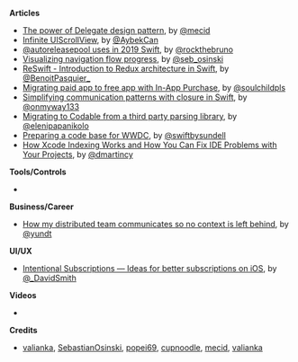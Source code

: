 
**Articles**

* [The power of Delegate design pattern](https://mecid.github.io/2019/05/29/the-power-of-delegate-design-pattern/), by [@mecid](https://twitter.com/mecid)
* [Infinite UIScrollView](https://medium.com/flawless-app-stories/infinite-uiscrollview-b516a5d14caf), by [@AybekCan](https://twitter.com/AybekCan)
* [@autoreleasepool uses in 2019 Swift](https://swiftrocks.com/autoreleasepool-in-2019-swift.html), by [@rockthebruno](https://twitter.com/rockthebruno)
* [Visualizing navigation flow progress](https://osinski.dev/posts/visualizing-navigation-flow-progress/), by [@seb_osinski](https://twitter.com/seb_osinski)
* [ReSwift - Introduction to Redux architecture in Swift](https://benoitpasquier.com/intro-redux-in-swift-with-reswift/), by [@BenoitPasquier_](https://twitter.com/benoitpasquier_)
* [Migrating paid app to free app with In-App Purchase](https://fluffy.es/migrate-paid-app-to-iap/), by [@soulchildpls](https://twitter.com/soulchildpls)
* [Simplifying communication patterns with closure in Swift](https://medium.com/flawless-app-stories/simplifying-communication-patterns-with-closure-in-swift-1938414468b3), by [@onmyway133](https://twitter.com/onmyway133)
* [Migrating to Codable from a third party parsing library](https://medium.com/@elenipapanikolo/migrating-to-codable-from-a-third-party-parsing-library-fd85298ef5a2), by [@elenipapanikolo](https://twitter.com/elenipapanikolo)
* [Preparing a code base for WWDC](https://wwdcbysundell.com/2019/preparing-a-code-base/), by [@swiftbysundell](https://twitter.com/swiftbysundell)
* [How Xcode Indexing Works and How You Can Fix IDE Problems with Your Projects](https://pspdfkit.com/blog/2019/how-xcode-indexing-works-and-how-to-solve-problems), by [@dmartincy](https://twitter.com/dmartincy)

**Tools/Controls**

* 

**Business/Career**

* [How my distributed team communicates so no context is left behind](https://circleci.com/blog/how-my-distributed-team-communicates-so-no-context-is-left-behind/), by [@yundt](https://twitter.com/yundt)


**UI/UX**

* [Intentional Subscriptions — Ideas for better subscriptions on iOS](https://david-smith.org/blog/2019/05/28/intentional-subscriptions/), by [@_DavidSmith](http://twitter.com/_DavidSmith)

**Videos**

* 

**Credits**

* [valianka](https://github.com/valianka), [SebastianOsinski](https://github.com/SebastianOsinski), [popei69](https://github.com/popei69), [cupnoodle](https://github.com/cupnoodle), [mecid](https://github.com/mecid), [valianka](https://github.com/valianka)
